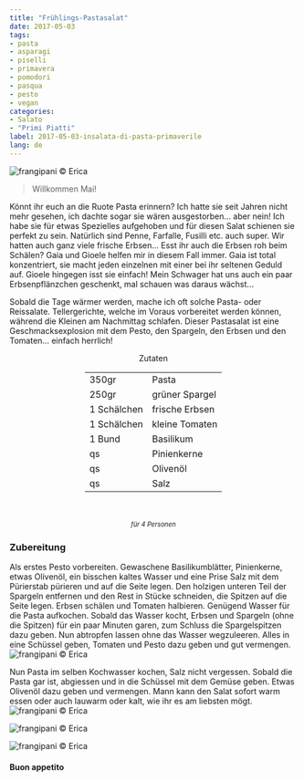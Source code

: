 ```yaml
---
title: "Frühlings-Pastasalat"
date: 2017-05-03
tags:
- pasta  
- asparagi
- piselli 
- primavera
- pomodori
- pasqua 
- pesto
- vegan
categories:
- Salato
- "Primi Piatti"
label: 2017-05-03-insalata-di-pasta-primaverile
lang: de
---
```

![](../2017-05-03-insalata-di-pasta-primaverile/header.jpg "frangipani © Erica")

> Willkommen Mai!

Könnt ihr euch an die Ruote Pasta erinnern? Ich hatte sie seit Jahren nicht mehr gesehen, ich dachte sogar sie wären ausgestorben... aber nein! Ich habe sie für etwas Spezielles aufgehoben und für diesen Salat schienen sie perfekt zu sein. Natürlich sind Penne, Farfalle, Fusilli etc. auch super. Wir hatten auch ganz viele frische Erbsen... Esst ihr auch die Erbsen roh beim Schälen? Gaia und Gioele helfen mir in diesem Fall immer. Gaia ist total konzentriert, sie macht jeden einzelnen mit einer bei ihr seltenen Geduld auf. Gioele hingegen isst sie einfach! Mein Schwager hat uns auch ein paar Erbsenpflänzchen geschenkt, mal schauen was daraus wächst...

Sobald die Tage wärmer werden, mache ich oft solche Pasta- oder Reissalate. Tellergerichte, welche im Voraus vorbereitet werden können, während die Kleinen am Nachmittag schlafen. Dieser Pastasalat ist eine Geschmacksexplosion mit dem Pesto, den Spargeln, den Erbsen und den Tomaten... einfach herrlich!

<div id="wrapper" style="text-align: center">
  <div id="yourdiv" style="display: inline-block;">
    <div class="ingredients">
      <div class="ingredients-title">Zutaten</div>
      <table>
        <tbody>
          <tr>
            <td>350gr</td>
            <td>Pasta</td>
          </tr>
          <tr>
            <td>250gr</td>
            <td>grüner Spargel</td>
          </tr>
          <tr>
            <td>1 Schälchen</td>
            <td>frische Erbsen</td>
          </tr>
          <tr>
            <td>1 Schälchen</td>
            <td>kleine Tomaten</td>
          </tr>
          <tr>
            <td>1 Bund</td>
            <td>Basilikum</td>
          </tr>
          <tr>
            <td>qs</td>
            <td>Pinienkerne</td>
          </tr>
          <tr>
            <td>qs</td>
            <td>Olivenöl</td>
          </tr>
          <tr>
            <td>qs</td>
            <td>Salz</td>
          </tr>
        </tbody>
      </table>
      <br></br>
      <i class="pull-right" style="font-size: 80%;">für 4 Personen</i>
    </div>
  </div>
</div>


<h3>
  <font color="grey">
    <i class="fa-solid fa-gears"></i>
  </font> Zubereitung
</h3>

Als erstes Pesto vorbereiten. Gewaschene Basilikumblätter, Pinienkerne, etwas Olivenöl, ein bisschen kaltes Wasser und eine Prise Salz mit dem Pürierstab pürieren und auf die Seite legen. Den holzigen unteren Teil der Spargeln entfernen und den Rest in Stücke schneiden, die Spitzen auf die Seite legen. Erbsen schälen und Tomaten halbieren. Genügend Wasser für die Pasta aufkochen. Sobald das Wasser kocht, Erbsen und Spargeln (ohne die Spitzen) für ein paar Minuten garen, zum Schluss die Spargelspitzen dazu geben. Nun abtropfen lassen ohne das Wasser wegzuleeren. Alles in eine Schüssel geben, Tomaten und Pesto dazu geben und gut vermengen.
![](../2017-05-03-insalata-di-pasta-primaverile/condimento.jpg "frangipani © Erica")

Nun Pasta im selben Kochwasser kochen, Salz nicht vergessen. Sobald die Pasta gar ist, abgiessen und in die Schüssel mit dem Gemüse geben. Etwas Olivenöl dazu geben und vermengen. Mann kann den Salat sofort warm essen oder auch lauwarm oder kalt, wie ihr es am liebsten mögt.
![](../2017-05-03-insalata-di-pasta-primaverile/risultato1.jpg "frangipani © Erica")

![](../2017-05-03-insalata-di-pasta-primaverile/risultato2.jpg "frangipani © Erica")

![](../2017-05-03-insalata-di-pasta-primaverile/risultato3.jpg "frangipani © Erica")

<h4>Buon appetito
  <font color="red">
    <i class="fa-regular fa-face-smile"></i>
  </font>
</h4>
